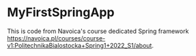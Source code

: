 # MyFirstSpringApp
This is code from Navoica's course dedicated Spring framework https://navoica.pl/courses/course-v1:PolitechnikaBialostocka+Spring1+2022_S1/about.

